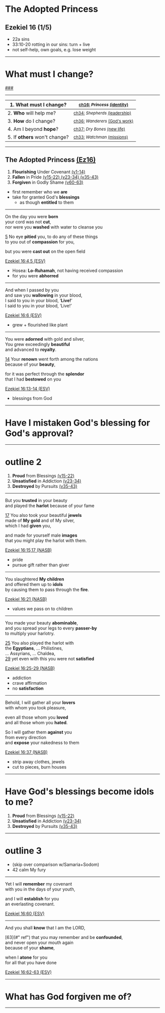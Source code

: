 <!-- .slide: <%= bg("unsplash-Jztmx9yqjBw-stars.jpg") %> id="title" -->
# The Adopted Princess
## Ezekiel 16 (1/5)

>>>
+ 22a sins
+ 33:10-20 rotting in our sins: turn + live
+ not self-help, own goals, e.g. lose weight

---
<!-- .slide: data-background="white" -->
# **What** must I change?

[###](#/outline "secret")

---

| 1. **What** must I change? | <small>[ch16:](# "ref") *Princess* [(identity)](# "ref")</small> |
| --- | --- |
| 2. **Who** will help me? | <small>[ch34:](# "ref") *Shepherds* [(leadership)](# "ref")</small> |
| 3. **How** do I change? | <small>[ch36:](# "ref") *Wanderers* [(God's work)](# "ref")</small> |
| 4. Am I beyond **hope**? | <small>[ch37:](# "ref") *Dry Bones* [(new life)](# "ref")</small> |
| 5. If **others** won't change? | <small>[ch33:](# "ref") *Watchman* [(missions)](# "ref")</small> |

---
<!-- .slide: <%= bg("unsplash-Jztmx9yqjBw-stars.jpg") %> id="outline" class="outline" -->
## The Adopted Princess [(Ez16)](# "ref")
1. **Flourishing** Under Covenant [(v1-14)](# "ref")
1. **Fallen** in Pride [(v15-22) (v23-34) (v35-43)](# "ref")
1. **Forgiven** in Godly Shame [(v60-63)](# "ref")

>>>
+ first remember who we **are**
+ take for granted God's **blessings**
  + as though **entitled** to them

---
On the day you were **born** <br>
your cord was not **cut**, <br>
nor were you **washed** with water to cleanse you

[5](# "ref")
No eye **pitied** you, to do any of these things  <br>
to you out of **compassion** for you,

but you were **cast out** on the open field

[Ezekiel 16:4,5 (ESV)](# "ref")

>>>
+ Hosea: **Lo-Ruhamah**, not having received compassion
+ for you were **abhorred**

---
And when I passed by you <br>
and saw you **wallowing** in your blood, <br>
I said to you in your blood, ‘**Live!**’<br>
I said to you in your blood, ‘Live!’

[Ezekiel 16:6 (ESV)](# "ref")

>>>
+ grew + flourished like plant

---
You were **adorned** with gold and silver, <br>
You grew exceedingly **beautiful** <br>
and advanced to **royalty**.

[14](# "ref")
Your **renown** went forth among the nations <br>
because of your **beauty**,

for it was perfect through the **splendor** <br>
that I had **bestowed** on you

[Ezekiel 16:13-14 (ESV)](# "ref")

>>>
+ blessings from God

---
<!-- .slide: data-background="white" -->
# Have I mistaken God's **blessing** for God's **approval**?

---
# outline 2

>>>
1. **Proud** from Blessings [(v15-22)](# "ref")
1. **Unsatisfied** in Addiction [(v23-34)](# "ref")
1. **Destroyed** by Pursuits [(v35-43)](# "ref")

---
But you **trusted** in your beauty <br>
and played the **harlot** because of your fame

[17](# "ref")
You also took your beautiful **jewels** <br>
made of **My gold** and of My silver, <br>
which I had **given** you,

and made for yourself male **images** <br>
that you might play the harlot with them.

[Ezekiel 16:15,17 (NASB)](# "ref")

>>>
+ pride
+ pursue gift rather than giver

---
You slaughtered **My children** <br>
and offered them up to **idols** <br>
by causing them to pass through the **fire**.

[Ezekiel 16:21 (NASB)](# "ref")

>>>
+ values we pass on to children

---
You made your beauty **abominable**, <br>
and you spread your legs to every **passer-by** <br>
to multiply your harlotry.

[25](# "ref")
You also played the harlot with <br>
the **Egyptians**, ... Philistines, <br>
... Assyrians, ... Chaldea, <br>
[29](# "ref")
yet even with this you were not **satisfied**

[Ezekiel 16:25-29 (NASB)](# "ref")

>>>
+ addiction
+ crave affirmation
+ no **satisfaction**

---
Behold, I will gather all your **lovers** <br>
with whom you took pleasure,

even all those whom you **loved** <br>
and all those whom you **hated**.

So I will gather them **against** you <br>
from every direction <br>
and **expose** your nakedness to them

[Ezekiel 16:37 (NASB)](# "ref")

>>>
+ strip away clothes, jewels
+ cut to pieces, burn houses

---
<!-- .slide: data-background="white" -->
# Have God's **blessings** become **idols** to me?

>>>
1. **Proud** from Blessings [(v15-22)](# "ref")
1. **Unsatisfied** in Addiction [(v23-34)](# "ref")
1. **Destroyed** by Pursuits [(v35-43)](# "ref")

---
# outline 3

>>>
+ (skip over comparison w/Samaria+Sodom)
+ 42 calm My fury

---
Yet I will **remember** my covenant <br>
with you in the days of your youth,

and I will **establish** for you <br>
an everlasting covenant.

[Ezekiel 16:60 (ESV)](# "ref")

---
And you shall **know** that I am the LORD,

[63](#" ref")
that you may remember and be **confounded**, <br>
and never open your mouth again <br>
because of your **shame**,

when I **atone** for you <br>
for all that you have done

[Ezekiel 16:62-63 (ESV)](# "ref")

>>>

---
<!-- .slide: data-background="white" -->
# What has God **forgiven** me of?

---
<!-- .slide: <%= bg("unsplash-Jztmx9yqjBw-stars.jpg") %> class="empty" -->
